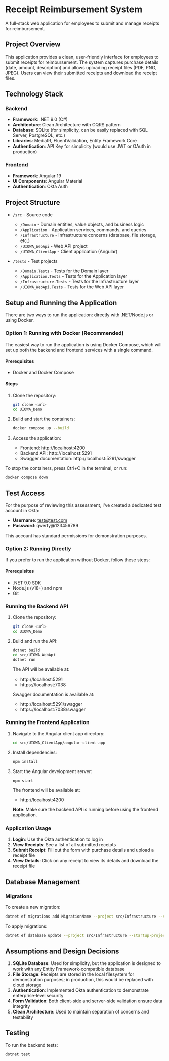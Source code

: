 # Receipt Reimbursement System

A full-stack web application for employees to submit and manage receipts for reimbursement.

## Project Overview

This application provides a clean, user-friendly interface for employees to submit receipts for reimbursement. The system captures purchase details (date, amount, description) and allows uploading receipt files (PDF, PNG, JPEG). Users can view their submitted receipts and download the receipt files.

## Technology Stack

### Backend
- **Framework**: .NET 9.0 (C#)
- **Architecture**: Clean Architecture with CQRS pattern
- **Database**: SQLite (for simplicity, can be easily replaced with SQL Server, PostgreSQL, etc.)
- **Libraries**: MediatR, FluentValidation, Entity Framework Core
- **Authentication**: API Key for simplicity (would use JWT or OAuth in production)

### Frontend
- **Framework**: Angular 19
- **UI Components**: Angular Material
- **Authentication**: Okta Auth

## Project Structure

- `/src` - Source code
  - `/Domain` - Domain entities, value objects, and business logic
  - `/Application` - Application services, commands, and queries
  - `/Infrastructure` - Infrastructure concerns (database, file storage, etc.)
  - `/UIOWA_WebApi` - Web API project
  - `/UIOWA_ClientApp` - Client application (Angular)

- `/tests` - Test projects
  - `/Domain.Tests` - Tests for the Domain layer
  - `/Application.Tests` - Tests for the Application layer
  - `/Infrastructure.Tests` - Tests for the Infrastructure layer
  - `/UIOWA_WebApi.Tests` - Tests for the Web API layer

## Setup and Running the Application

There are two ways to run the application: directly with .NET/Node.js or using Docker.

### Option 1: Running with Docker (Recommended)

The easiest way to run the application is using Docker Compose, which will set up both the backend and frontend services with a single command.

#### Prerequisites
- Docker and Docker Compose

#### Steps
1. Clone the repository:
   ```bash
   git clone <url>
   cd UIOWA_Demo
   ```

2. Build and start the containers:
   ```bash
   docker compose up --build
   ```

3. Access the application:
   - Frontend: http://localhost:4200
   - Backend API: http://localhost:5291
   - Swagger documentation: http://localhost:5291/swagger

To stop the containers, press Ctrl+C in the terminal, or run:
```bash
docker compose down
```
## Test Access

For the purpose of reviewing this assessment, I've created a dedicated test account in Okta:

- **Username**: test@test.com
- **Password**: qwerty@123456789

This account has standard permissions for demonstration purposes.

### Option 2: Running Directly

If you prefer to run the application without Docker, follow these steps:

#### Prerequisites
- .NET 9.0 SDK
- Node.js (v18+) and npm
- Git

### Running the Backend API

1. Clone the repository:
   ```bash
   git clone <url>
   cd UIOWA_Demo
   ```

2. Build and run the API:
   ```bash
   dotnet build
   cd src/UIOWA_WebApi
   dotnet run
   ```

   The API will be available at:
   - http://localhost:5291
   - https://localhost:7038

   Swagger documentation is available at:
   - http://localhost:5291/swagger
   - https://localhost:7038/swagger

### Running the Frontend Application

1. Navigate to the Angular client app directory:
   ```bash
   cd src/UIOWA_ClientApp/angular-client-app
   ```

2. Install dependencies:
   ```bash
   npm install
   ```

3. Start the Angular development server:
   ```bash
   npm start
   ```

   The frontend will be available at:
   - http://localhost:4200

   **Note**: Make sure the backend API is running before using the frontend application.

### Application Usage

1. **Login**: Use the Okta authentication to log in
2. **View Receipts**: See a list of all submitted receipts
3. **Submit Receipt**: Fill out the form with purchase details and upload a receipt file
4. **View Details**: Click on any receipt to view its details and download the receipt file

## Database Management

### Migrations

To create a new migration:
```bash
dotnet ef migrations add MigrationName --project src/Infrastructure --startup-project src/UIOWA_WebApi
```

To apply migrations:
```bash
dotnet ef database update --project src/Infrastructure --startup-project src/UIOWA_WebApi
```

## Assumptions and Design Decisions

1. **SQLite Database**: Used for simplicity, but the application is designed to work with any Entity Framework-compatible database
2. **File Storage**: Receipts are stored in the local filesystem for demonstration purposes; in production, this would be replaced with cloud storage
3. **Authentication**: Implemented Okta authentication to demonstrate enterprise-level security
4. **Form Validation**: Both client-side and server-side validation ensure data integrity
5. **Clean Architecture**: Used to maintain separation of concerns and testability

## Testing

To run the backend tests:
```bash
dotnet test
```
